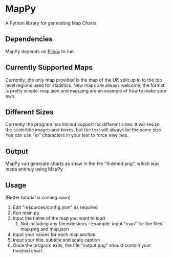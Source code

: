 # MapPy
A Python library for generating Map Charts

## Dependencies
MapPy depends on [Pillow](https://pillow.readthedocs.io/en/5.1.x/) to run.

## Currently Supported Maps
Currently, the only map provided is the map of the UK split up in to the top level regions used for statistics. 
New maps are always welcome, the format is pretty simple. map.json and map.png are an example of how to make your own.



## Different Sizes
Currently the program has limited support for different sizes. It will resize the scale/title images and boxes, but the text will always be the same size. You can use "\n" characters in your text to force newlines.

## Output
MapPy can generate charts as show in the file "finished.png", which was made entirely using MapPy

## Usage
(Better tutorial is coming soon)
1. Edit "resources/config.json" as required
2. Run main.py
3. Input the name of the map you want to load
    1. Not including any file extesions - Example: input "map" for the files map.png and map.json
4. Input your values for each map section
5. Input your title, subtitle and scale caption
6. Once the program exits, the file "output.png" should contain your finished chart.